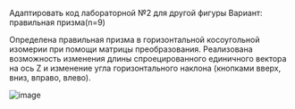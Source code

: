 Адаптировать код лабораторной №2 для другой фигуры
Вариант: правильная призма(n=9)

Определена правильная призма в горизонтальной косоугольной изомерии при помощи матрицы преобразования. Реализована возможность изменения длины спроецированного единичного вектора на ось Z и изменение угла горизонтального наклона (кнопками вверх, вниз, вправо, влево).

![image](https://github.com/xendalm/Educational-tasks-BMSTU/assets/35781938/8b9b077b-861e-46ed-8913-ae76ecd77152)

